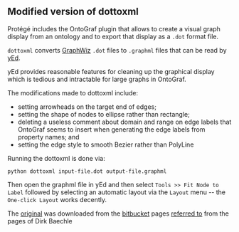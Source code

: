 ## Modified version of dottoxml 

Protégé includes the OntoGraf plugin that allows to create a visual graph display from an ontology and to export that display as a `.dot` format file.

`dottoxml` converts [GraphWiz](http://www.graphviz.org) `.dot` files to `.graphml` files that can be read by [yEd](http://www.yworks.com/products/yed#).

yEd provides reasonable features for cleaning up the graphical display which is tedious and intractable for large graphs in OntoGraf.

The modifications made to dottoxml include:

 - setting arrowheads on the target end of edges; 
 - setting the shape of nodes to ellipse rather than rectangle; 
 - deleting a useless comment about domain and range on edge labels that OntoGraf seems to insert when generating the edge labels from property names; and 
 - setting the edge style to smooth Bezier rather than PolyLine

Running the dottoxml is done via:

    python dottoxml input-file.dot output-file.graphml

Then open the graphml file in yEd and then select `Tools >> Fit Node to Label` followed by selecting an automatic layout via the `Layout` menu -- the `One-click Layout` works decently.

The [original](https://bitbucket.org/dirkbaechle/dottoxml/get/e285fccba8d5.zip) was downloaded from the [bitbucket](https://bitbucket.org/dirkbaechle/dottoxml) pages [referred to](http://dl9obn.darc.de/programming/python/dottoxml/) from the pages of Dirk Baechle
